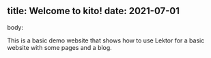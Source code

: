title: Welcome to kito!
date: 2021-07-01
---
body:

This is a basic demo website that shows how to use Lektor for a basic
website with some pages and a blog.
